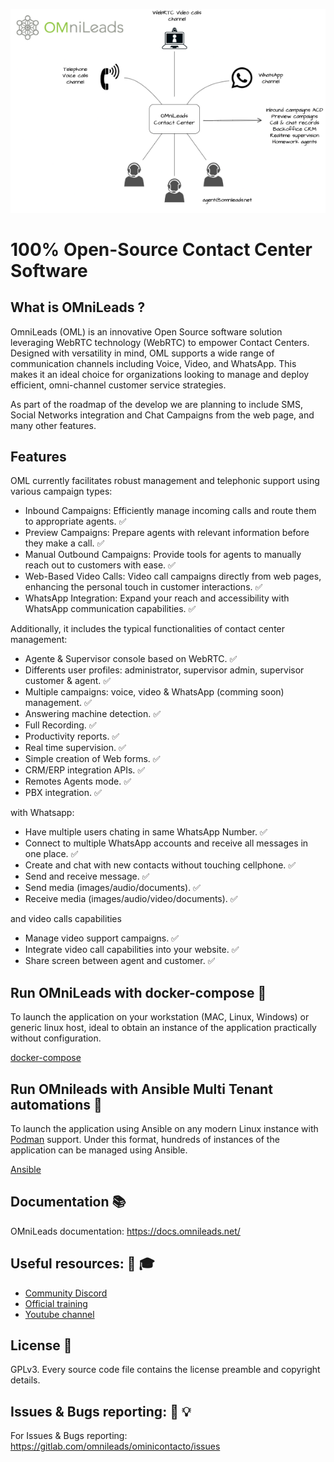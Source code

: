 ![OMnichannel](./ansible/png/omnichannel_cc.png)

# 100% Open-Source Contact Center Software

## What is OMniLeads ?

<p>OmniLeads (OML) is an innovative Open Source software solution leveraging WebRTC technology (WebRTC) to empower Contact Centers. Designed with versatility in mind, OML supports a wide range of communication channels including Voice, Video, and WhatsApp. This makes it an ideal choice for organizations looking to manage and deploy efficient, omni-channel customer service strategies.</p>

As part of the roadmap of the develop we are planning to include SMS, Social Networks integration and Chat Campaigns from the web page, and many other features.


## Features

OML currently facilitates robust management and telephonic support using various campaign types:

* Inbound Campaigns: Efficiently manage incoming calls and route them to appropriate agents. ✅ 
* Preview Campaigns: Prepare agents with relevant information before they make a call. ✅ 
* Manual Outbound Campaigns: Provide tools for agents to manually reach out to customers with ease. ✅ 
* Web-Based Video Calls: Video call campaigns directly from web pages, enhancing the personal touch in customer interactions. ✅ 
* WhatsApp Integration: Expand your reach and accessibility with WhatsApp communication capabilities. ✅ 

Additionally, it includes the typical functionalities of contact center management:

* Agente & Supervisor console based on WebRTC. ✅ 
* Differents user profiles: administrator, supervisor admin, supervisor customer & agent. ✅ 
* Multiple campaigns: voice, video & WhatsApp (comming soon) management. ✅ 
* Answering machine detection. ✅ 
* Full Recording. ✅ 
* Productivity reports. ✅ 
* Real time supervision. ✅ 
* Simple creation of Web forms. ✅ 
* CRM/ERP integration APIs. ✅ 
* Remotes Agents mode. ✅ 
* PBX integration. ✅ 

with Whatsapp:

* Have multiple users chating in same WhatsApp Number. ✅ 
* Connect to multiple WhatsApp accounts and receive all messages in one place. ✅ 
* Create and chat with new contacts without touching cellphone. ✅ 
* Send and receive message. ✅ 
* Send media (images/audio/documents). ✅ 
* Receive media (images/audio/video/documents). ✅ 

and video calls capabilities

* Manage video support campaigns. ✅ 
* Integrate video call capabilities into your website. ✅ 
* Share screen between agent and customer. ✅ 

## Run OMniLeads with docker-compose 🐳

To launch the application on your workstation (MAC, Linux, Windows) or generic linux host, ideal to obtain an instance of
the application practically without configuration.

[docker-compose](docker-compose/README.md)

## Run OMnileads with Ansible Multi Tenant automations 🏢 

To launch the application using Ansible on any modern Linux instance with [Podman](https://docs.podman.io/en/latest/) support.
Under this format, hundreds of instances of the application can be managed using Ansible.

[Ansible](ansible/README.md)

## Documentation 📚

OMniLeads documentation: https://docs.omnileads.net/

## Useful resources: 🎥  🎓 

* [Community Discord](https://discord.com/invite/CFZYxJtN)
* [Official training](https://www.omnileads.net/slides/entrenamiento-profesional-en-omnileads-1)
* [Youtube channel](https://www.youtube.com/@omnileadsoml7557)

## License 📃

GPLv3. Every source code file contains the license preamble and copyright details.

## Issues & Bugs reporting: 🐛 💡

For Issues & Bugs reporting: https://gitlab.com/omnileads/ominicontacto/issues

